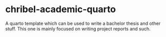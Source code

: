 # chribel-academic-quarto
A quarto template which can be used to write a bachelor thesis and other stuff. This one is mainly focused on writing project reports and such.
